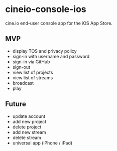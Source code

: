# cineio-console-ios

cine.io end-user console app for the iOS App Store.

## MVP

- display TOS and privacy policy
- sign-in with username and password
- sign-in via GitHub
- sign-out
- view list of projects
- view list of streams
- broadcast
- play

## Future

- update account
- add new project
- delete project
- add new stream
- delete stream
- universal app (iPhone / iPad)
